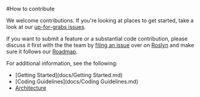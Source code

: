 #How to contribute

We welcome contributions. If you're looking at places to get started, take a look at our [up-for-grabs issues](https://github.com/dotnet/roslyn/issues?q=is%3Aopen+is%3Aissue+label%3A%22Area-Project+System%22+label%3A%22Up+for+Grabs%22).

If you want to submit a feature or a substantial code contribution, please discuss it first with the the team by [filing an issue](https://github.com/dotnet/roslyn/issues/new) over on [Roslyn](http://github.com/dotnet/roslyn) and make sure it follows our [Roadmap](docs/Roadmap.md).

For additional information, see the following:

- [Getting Started](docs/Getting Started.md)
- [Coding Guidelines](docs/Coding Guidelines.md)
- [Architecture](docs/Architecture.md)
